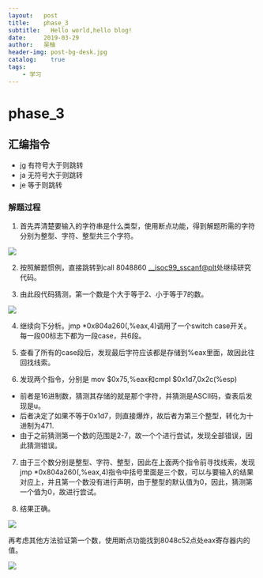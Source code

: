 ```yaml
---
layout:   post
title:    phase_3
subtitle:   Hello world,hello blog!
date:     2019-03-29
author:   吴柚
header-img: post-bg-desk.jpg
catalog:    true
tags:
    - 学习
---
```


# phase_3

## 汇编指令

* jg 有符号大于则跳转
* ja 无符号大于则跳转
* je 等于则跳转
### 解题过程

1. 首先弄清楚要输入的字符串是什么类型，使用断点功能，得到解题所需的字符分别为整型、字符、整型共三个字符。

![](https://i.loli.net/2019/03/29/5c9e34b38e83f.png)

2. 按照解题惯例，直接跳转到call  8048860 <__isoc99_sscanf@plt>处继续研究代码。

3. 由此段代码猜测，第一个数是个大于等于2、小于等于7的数。

![](https://i.loli.net/2019/03/29/5c9e34b474efd.png)

4. 继续向下分析。jmp *0x804a260(,%eax,4)调用了一个switch case开关。每一段00标志下都为一段case，共6段。

5. 查看了所有的case段后，发现最后字符应该都是存储到%eax里面，故因此往回找线索。

6. 发现两个指令，分别是 mov $0x75,%eax和cmpl  $0x1d7,0x2c(%esp)

* 前者是16进制数，猜测其存储的就是那个字符，并猜测是ASCII码，查表后发现是u。
* 后者决定了如果不等于0x1d7，则直接爆炸，故后者为第三个整型，转化为十进制为471.
* 由于之前猜测第一个数的范围是2-7，故一个个进行尝试，发现全部错误，因此猜测错误。

7. 由于三个数分别是整型、字符、整型，因此在上面两个指令前寻找线索，发现jmp  *0x804a260(,%eax,4)指令中括号里面是三个数，可以与要输入的结果对应上，并且第一个数没有进行声明，由于整型的默认值为0，因此，猜测第一个值为0，故进行尝试。

8. 结果正确。

![](https://i.loli.net/2019/03/29/5c9e34b50554d.png)

再考虑其他方法验证第一个数，使用断点功能找到8048c52点处eax寄存器内的值。

![](https://i.loli.net/2019/03/29/5c9e34b56de38.png)
